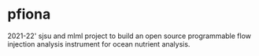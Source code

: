 # pfiona
2021-22' sjsu and mlml project to build an open source programmable flow injection analysis instrument for ocean nutrient analysis. 
